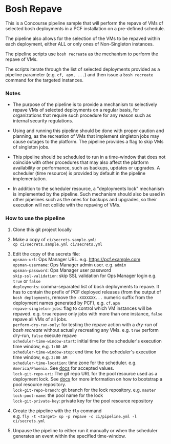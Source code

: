 # Bosh Repave

This is a Concourse pipeline sample that will perform the repave of VMs of selected bosh deployments in a PCF installation on a pre-defined schedule.

The pipeline also allows for the selection of the VMs to be repaved within each deployment, either ALL or only ones of Non-Singleton instances.

The pipeline scripts use `bosh recreate` as the mechanism to perform the repave of VMs.

The scripts iterate through the list of selected deployments provided as a pipeline parameter (e.g. `cf, apm, ...`) and then issue a `bosh recreate` command for the targeted instances.


### Notes

- The purpose of the pipeline is to provide a mechanism to selectively repave VMs of selected deployments on a regular basis, for organizations that require such procedure for any reason such as internal security regulations.  

- Using and running this pipeline should be done with proper caution and planning, as the recreation of VMs that implement singleton jobs may cause outages to the platform. The pipeline provides a flag to skip VMs of singleton jobs.   

- This pipeline should be scheduled to run in a time-window that does not coincide with other procedures that may also affect the platform availability or performance, such as backups, updates or upgrades. A scheduler (time resource) is provided by default in the pipeline implementation.  

- In addition to the scheduler resource, a "deployments lock" mechanism is implemented by the pipeline. Such mechanism should also be used in other pipelines such as the ones for backups and upgrades, so their execution will not collide with the repaving of VMs.  


### How to use the pipeline

1. Clone this git project locally
1. Make a copy of `ci/secrets.sample.yml`:  
   `cp ci/secrets.sample.yml ci/secrets.yml`
1. Edit the copy of the secrets file:  
   `opsman-url`: Ops Manager URL. e.g.  https://pcf.example.com  
   `opsman-username`: Ops Manager admin user. e.g. `admin`   
   `opsman-password`: Ops Manager user password  
   `skip-ssl-validation`: skip SSL validation for Ops Manager login e.g. `true` or `false`  
   `deployments`: comma-separated list of bosh deployments to repave. It has to contain the prefix of PCF deployed releases (from the output of `bosh deployments`, remove the `-XXXXXXX...` numeric suffix from the deployment names generated by PCF), e.g. `cf,apm`  
   `repave-singleton-jobs`: flag to control which VM instances will be repaved. e.g. `true` repave only jobs with more than one instance, `false` repave all VMs of all jobs.  
   `perform-dry-run-only`: for testing the repave action with a _dry-run_ of _bosh recreate_ without actually recreating any VMs. e.g. `true` perform dry-run, `false` execute repave   
   `scheduler-time-window-start`: initial time for the scheduler's execution time window, e.g. `1:00 AM`  
   `scheduler-time-window-stop`: end time for the scheduler's execution time window, e.g. `2:00 AM`  
   `scheduler-time-location`: time zone for the scheduler. e.g. `America/Phoenix`. See [docs](https://en.wikipedia.org/wiki/List_of_tz_database_time_zones) for accepted values.  
   `lock-git-repo-uri`: The git repo URL for the pool resource used as a deployment lock. See [docs](https://github.com/concourse/pool-resource) for more information on how to bootstrap a pool resource repository.  
   `lock-git-repo-branch`: git branch for the lock repository. e.g. `master`  
   `lock-pool-name`: the pool name for the lock  
   `lock-git-private-key`: private key for the pool resource repository  

1. Create the pipeline with the `fly` command  
   e.g. `fly -t <target> sp -p repave -c ci/pipeline.yml -l ci/secrets.yml`  

1. Unpause the pipeline to either run it manually or when the scheduler generates an event within the specified time-window.  

